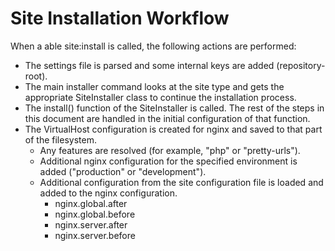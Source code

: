 # Site Installation Workflow

When a able site:install is called, the following actions are performed:

- The settings file is parsed and some internal keys are added (repository-root).
- The main installer command looks at the site type and gets the appropriate SiteInstaller class to continue the installation process.
- The install() function of the SiteInstaller is called. The rest of the steps in this document are handled in the initial configuration of that function.
- The VirtualHost configuration is created for nginx and saved to that part of the filesystem.
	- Any features are resolved (for example, "php" or "pretty-urls").
	- Additional nginx configuration for the specified environment is added ("production" or "development").
	- Additional configuration from the site configuration file is loaded and added to the nginx configuration.
		- nginx.global.after
		- nginx.global.before
		- nginx.server.after
		- nginx.server.before
